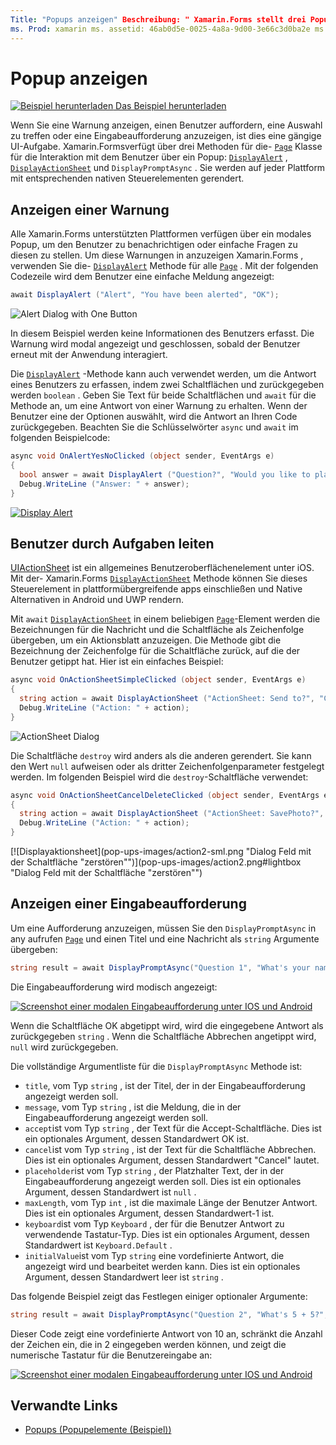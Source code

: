 ```yaml
---
Title: "Popups anzeigen" Beschreibung: " Xamarin.Forms stellt drei Popup ähnliche Benutzeroberflächen Elemente bereit – eine Warnung, ein Aktions Blatt und eine Eingabeaufforderung. In diesem Artikel wird die Verwendung von Warnungen, Aktions Blättern und Eingabe Aufforderungs-APIs zum Anzeigen von Dialogfeldern veranschaulicht, die Benutzer zu einfachen Fragen auffordern, Benutzer durch Aufgaben leiten und Eingabe Aufforderungen anzeigen. "
ms. Prod: xamarin ms. assetid: 46ab0d5e-0025-4a8a-9d00-3e66c3d0ba2e ms. Technology: xamarin-Forms Author: davidbritch ms. Author: dabritch ms. Date: 03/10/2020 NO-LOC: [ Xamarin.Forms , Xamarin.Essentials ]
---
```


# <a name="display-pop-ups"></a>Popup anzeigen

[![Beispiel herunterladen](~/media/shared/download.png) Das Beispiel herunterladen](https://docs.microsoft.com/samples/xamarin/xamarin-forms-samples/navigation-pop-ups)

Wenn Sie eine Warnung anzeigen, einen Benutzer auffordern, eine Auswahl zu treffen oder eine Eingabeaufforderung anzuzeigen, ist dies eine gängige UI-Aufgabe. Xamarin.Formsverfügt über drei Methoden für die- [`Page`](xref:Xamarin.Forms.Page) Klasse für die Interaktion mit dem Benutzer über ein Popup: [`DisplayAlert`](xref:Xamarin.Forms.Page.DisplayAlert*) , [`DisplayActionSheet`](xref:Xamarin.Forms.Page.DisplayActionSheet*) und `DisplayPromptAsync` . Sie werden auf jeder Plattform mit entsprechenden nativen Steuerelementen gerendert.

## <a name="display-an-alert"></a>Anzeigen einer Warnung

Alle Xamarin.Forms unterstützten Plattformen verfügen über ein modales Popup, um den Benutzer zu benachrichtigen oder einfache Fragen zu diesen zu stellen. Um diese Warnungen in anzuzeigen Xamarin.Forms , verwenden Sie die- [`DisplayAlert`](xref:Xamarin.Forms.Page.DisplayAlert*) Methode für alle [`Page`](xref:Xamarin.Forms.Page) . Mit der folgenden Codezeile wird dem Benutzer eine einfache Meldung angezeigt:

```csharp
await DisplayAlert ("Alert", "You have been alerted", "OK");
```

![](pop-ups-images/alert.png "Alert Dialog with One Button")

In diesem Beispiel werden keine Informationen des Benutzers erfasst. Die Warnung wird modal angezeigt und geschlossen, sobald der Benutzer erneut mit der Anwendung interagiert.

Die [`DisplayAlert`](xref:Xamarin.Forms.Page.DisplayAlert*) -Methode kann auch verwendet werden, um die Antwort eines Benutzers zu erfassen, indem zwei Schaltflächen und zurückgegeben werden `boolean` . Geben Sie Text für beide Schaltflächen und `await` für die Methode an, um eine Antwort von einer Warnung zu erhalten. Wenn der Benutzer eine der Optionen auswählt, wird die Antwort an Ihren Code zurückgegeben. Beachten Sie die Schlüsselwörter `async` und `await` im folgenden Beispielcode:

```csharp
async void OnAlertYesNoClicked (object sender, EventArgs e)
{
  bool answer = await DisplayAlert ("Question?", "Would you like to play a game", "Yes", "No");
  Debug.WriteLine ("Answer: " + answer);
}
```

[![Display Alert](pop-ups-images/alert2-sml.png "Warn Dialogfeld mit zwei Schaltflächen")](pop-ups-images/alert2.png#lightbox "Warn Dialogfeld mit zwei Schaltflächen")

## <a name="guide-users-through-tasks"></a>Benutzer durch Aufgaben leiten

[UIActionSheet](https://developer.apple.com/library/ios/documentation/uikit/reference/uiactionsheet_class/Reference/Reference.html) ist ein allgemeines Benutzeroberflächenelement unter iOS. Mit der- Xamarin.Forms [`DisplayActionSheet`](xref:Xamarin.Forms.Page.DisplayActionSheet*) Methode können Sie dieses Steuerelement in plattformübergreifende apps einschließen und Native Alternativen in Android und UWP rendern.

Mit `await` [`DisplayActionSheet`](xref:Xamarin.Forms.Page.DisplayActionSheet*) in einem beliebigen [`Page`](xref:Xamarin.Forms.Page)-Element werden die Bezeichnungen für die Nachricht und die Schaltfläche als Zeichenfolge übergeben, um ein Aktionsblatt anzuzeigen. Die Methode gibt die Bezeichnung der Zeichenfolge für die Schaltfläche zurück, auf die der Benutzer getippt hat. Hier ist ein einfaches Beispiel:

```csharp
async void OnActionSheetSimpleClicked (object sender, EventArgs e)
{
  string action = await DisplayActionSheet ("ActionSheet: Send to?", "Cancel", null, "Email", "Twitter", "Facebook");
  Debug.WriteLine ("Action: " + action);
}
```

![](pop-ups-images/action.png "ActionSheet Dialog")

Die Schaltfläche `destroy` wird anders als die anderen gerendert. Sie kann den Wert `null` aufweisen oder als dritter Zeichenfolgenparameter festgelegt werden. Im folgenden Beispiel wird die `destroy`-Schaltfläche verwendet:

```csharp
async void OnActionSheetCancelDeleteClicked (object sender, EventArgs e)
{
  string action = await DisplayActionSheet ("ActionSheet: SavePhoto?", "Cancel", "Delete", "Photo Roll", "Email");
  Debug.WriteLine ("Action: " + action);
}
```

[![Displayaktionsheet](pop-ups-images/action2-sml.png "Dialog Feld mit der Schaltfläche "zerstören"")](pop-ups-images/action2.png#lightbox "Dialog Feld mit der Schaltfläche "zerstören"")

## <a name="display-a-prompt"></a>Anzeigen einer Eingabeaufforderung

Um eine Aufforderung anzuzeigen, müssen Sie den `DisplayPromptAsync` in any aufrufen [`Page`](xref:Xamarin.Forms.Page) und einen Titel und eine Nachricht als `string` Argumente übergeben:

```csharp
string result = await DisplayPromptAsync("Question 1", "What's your name?");
```

Die Eingabeaufforderung wird modisch angezeigt:

[![Screenshot einer modalen Eingabeaufforderung unter IOS und Android](pop-ups-images/simple-prompt.png "Modale Eingabeaufforderung")](pop-ups-images/simple-prompt-large.png#lightbox "Modale Eingabeaufforderung")

Wenn die Schaltfläche OK abgetippt wird, wird die eingegebene Antwort als zurückgegeben `string` . Wenn die Schaltfläche Abbrechen angetippt wird, `null` wird zurückgegeben.

Die vollständige Argumentliste für die `DisplayPromptAsync` Methode ist:

- `title`, vom Typ `string` , ist der Titel, der in der Eingabeaufforderung angezeigt werden soll.
- `message`, vom Typ `string` , ist die Meldung, die in der Eingabeaufforderung angezeigt werden soll.
- `accept`ist vom Typ `string` , der Text für die Accept-Schaltfläche. Dies ist ein optionales Argument, dessen Standardwert OK ist.
- `cancel`ist vom Typ `string` , ist der Text für die Schaltfläche Abbrechen. Dies ist ein optionales Argument, dessen Standardwert "Cancel" lautet.
- `placeholder`ist vom Typ `string` , der Platzhalter Text, der in der Eingabeaufforderung angezeigt werden soll. Dies ist ein optionales Argument, dessen Standardwert ist `null` .
- `maxLength`, vom Typ `int` , ist die maximale Länge der Benutzer Antwort. Dies ist ein optionales Argument, dessen Standardwert-1 ist.
- `keyboard`ist vom Typ `Keyboard` , der für die Benutzer Antwort zu verwendende Tastatur-Typ. Dies ist ein optionales Argument, dessen Standardwert ist `Keyboard.Default` .
- `initialValue`ist vom Typ `string` eine vordefinierte Antwort, die angezeigt wird und bearbeitet werden kann. Dies ist ein optionales Argument, dessen Standardwert leer ist `string` .

Das folgende Beispiel zeigt das Festlegen einiger optionaler Argumente:

```csharp
string result = await DisplayPromptAsync("Question 2", "What's 5 + 5?", initialValue: "10", maxLength: 2, keyboard: Keyboard.Numeric);
```

Dieser Code zeigt eine vordefinierte Antwort von 10 an, schränkt die Anzahl der Zeichen ein, die in 2 eingegeben werden können, und zeigt die numerische Tastatur für die Benutzereingabe an:

[![Screenshot einer modalen Eingabeaufforderung unter IOS und Android](pop-ups-images/keyboard-prompt.png "Modale Eingabeaufforderung")](pop-ups-images/keyboard-prompt-large.png#lightbox "Modale Eingabeaufforderung")

## <a name="related-links"></a>Verwandte Links

- [Popups (Popupelemente (Beispiel))](https://docs.microsoft.com/samples/xamarin/xamarin-forms-samples/navigation-pop-ups)
